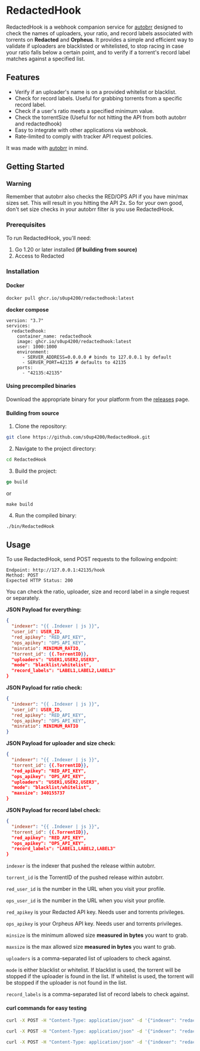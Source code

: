 # RedactedHook

RedactedHook is a webhook companion service for [autobrr](https://github.com/autobrr/autobrr) designed to check the names of uploaders, your ratio, and record labels associated with torrents on **Redacted** and **Orpheus**. It provides a simple and efficient way to validate if uploaders are blacklisted or whitelisted, to stop racing in case your ratio falls below a certain point, and to verify if a torrent's record label matches against a specified list.

## Features

- Verify if an uploader's name is on a provided whitelist or blacklist.
- Check for record labels. Useful for grabbing torrents from a specific record label.
- Check if a user's ratio meets a specified minimum value.
- Check the torrentSize (Useful for not hitting the API from both autobrr and redactedhook)
- Easy to integrate with other applications via webhook.
- Rate-limited to comply with tracker API request policies.

It was made with [autobrr](https://github.com/autobrr/autobrr) in mind.

## Getting Started

### Warning

Remember that autobrr also checks the RED/OPS API if you have min/max sizes set. This will result in you hitting the API 2x.
So for your own good, don't set size checks in your autobrr filter is you use RedactedHook.

### Prerequisites

To run RedactedHook, you'll need:

1. Go 1.20 or later installed **(if building from source)**
2. Access to Redacted

### Installation

#### Docker

```bash
docker pull ghcr.io/s0up4200/redactedhook:latest
```

**docker compose**

```docker
version: "3.7"
services:
  redactedhook:
    container_name: redactedhook
    image: ghcr.io/s0up4200/redactedhook:latest
    user: 1000:1000
    environment:
      - SERVER_ADDRESS=0.0.0.0 # binds to 127.0.0.1 by default
      - SERVER_PORT=42135 # defaults to 42135
    ports:
      - "42135:42135"
```

#### Using precompiled binaries

Download the appropriate binary for your platform from the [releases](https://github.com/s0up4200/RedactedHook/releases/latest) page.

#### Building from source

1. Clone the repository:

```bash
git clone https://github.com/s0up4200/RedactedHook.git
```

2. Navigate to the project directory:

```bash
cd RedactedHook
```
3. Build the project:

```go
go build
```
or
```shell
make build
```

4. Run the compiled binary:

```bash
./bin/RedactedHook
```

## Usage

To use RedactedHook, send POST requests to the following endpoint:

    Endpoint: http://127.0.0.1:42135/hook
    Method: POST
    Expected HTTP Status: 200

You can check the ratio, uploader, size and record label in a single request or separately.

**JSON Payload for everything:**

```json
{
  "indexer": "{{ .Indexer | js }}",
  "user_id": USER_ID,
  "red_apikey": "RED_API_KEY",
  "ops_apikey": "OPS_API_KEY",
  "minratio": MINIMUM_RATIO,
  "torrent_id": {{.TorrentID}},
  "uploaders": "USER1,USER2,USER3",
  "mode": "blacklist/whitelist",
  "record_labels": "LABEL1,LABEL2,LABEL3"
}
```

**JSON Payload for ratio check:**

```json
{
  "indexer": "{{ .Indexer | js }}",
  "user_id": USER_ID,
  "red_apikey": "RED_API_KEY",
  "ops_apikey": "OPS_API_KEY",
  "minratio": MINIMUM_RATIO
}
```

**JSON Payload for uploader and size check:**

```json
{
  "indexer": "{{ .Indexer | js }}",
  "torrent_id": {{.TorrentID}},
  "red_apikey": "RED_API_KEY",
  "ops_apikey": "OPS_API_KEY",
  "uploaders": "USER1,USER2,USER3",
  "mode": "blacklist/whitelist",
  "maxsize": 340155737
}
```

**JSON Payload for record label check:**

```json
{
  "indexer": "{{ .Indexer | js }}",
  "torrent_id": {{.TorrentID}},
  "red_apikey": "RED_API_KEY",
  "ops_apikey": "OPS_API_KEY",
  "record_labels": "LABEL1,LABEL2,LABEL3"
}
```
`indexer` is the indexer that pushed the release within autobrr.

`torrent_id` is the TorrentID of the pushed release within autobrr.

`red_user_id` is the number in the URL when you visit your profile.

`ops_user_id` is the number in the URL when you visit your profile.

`red_apikey` is your Redacted API key. Needs user and torrents privileges.

`ops_apikey` is your Orpheus API key. Needs user and torrents privileges.

`minsize` is the minimum allowed size **measured in bytes** you want to grab.

`maxsize` is the max allowed size **measured in bytes** you want to grab.

`uploaders` is a comma-separated list of uploaders to check against.

`mode` is either blacklist or whitelist. If blacklist is used, the torrent will be stopped if the uploader is found in the list. If whitelist is used, the torrent will be stopped if the uploader is not found in the list.

`record_labels` is a comma-separated list of record labels to check against.

#### curl commands for easy testing

```bash
curl -X POST -H "Content-Type: application/json" -d '{"indexer": "redacted", "user_id": 3855, "red_apikey": "e1be0c8f.6a1d6f89de6e9f6a61e6edcbb6a3a32d", "ops_apikey": "e1be0c8f.6a1d6f89de6e9f6a61e6edcbb6a3a32d", "minratio": 1.0}' http://127.0.0.1:42135/hook
```
```bash
curl -X POST -H "Content-Type: application/json" -d '{"indexer": "redacted", "torrent_id": 3931392, "red_apikey": "e1be0c8f.6a1d6f89de6e9f6a61e6edcbb6a3a32d", "ops_apikey": "e1be0c8f.6a1d6f89de6e9f6a61e6edcbb6a3a32d", "mode": "blacklist", "uploaders": "blacklisted_user1,blacklisted_user2,blacklisted_user3"}' http://127.0.0.1:42135/hook
```

```bash
curl -X POST -H "Content-Type: application/json" -d '{"indexer": "redacted", "torrent_id": 3931392, "red_apikey": "e1be0c8f.6a1d6f89de6e9f6a61e6edcbb6a3a32d", "ops_apikey": "e1be0c8f.6a1d6f89de6e9f6a61e6edcbb6a3a32d", "maxsize": 340155737}' http://127.0.0.1:42135/hook
```